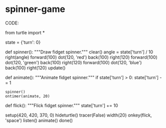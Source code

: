 # spinner-game
CODE:

from turtle import *

state = {'turn': 0}


def spinner():
    """Draw fidget spinner."""
    clear()
    angle = state['turn'] / 10
    right(angle)
    forward(100)
    dot(120, 'red')
    back(100)
    right(120)
    forward(100)
    dot(120, 'green')
    back(100)
    right(120)
    forward(100)
    dot(120, 'blue')
    back(100)
    right(120)
    update()


def animate():
    """Animate fidget spinner."""
    if state['turn'] > 0:
        state['turn'] -= 1

    spinner()
    ontimer(animate, 20)


def flick():
    """Flick fidget spinner."""
    state['turn'] += 10


setup(420, 420, 370, 0)
hideturtle()
tracer(False)
width(20)
onkey(flick, 'space')
listen()
animate()
done()
